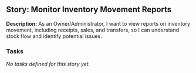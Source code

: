 ## Story: Monitor Inventory Movement Reports

**Description:**
As an Owner/Administrator, I want to view reports on inventory movement, including receipts, sales, and transfers, so I can understand stock flow and identify potential issues.

### Tasks

_No tasks defined for this story yet._
